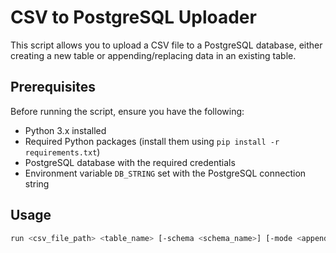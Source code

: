 # CSV to PostgreSQL Uploader

This script allows you to upload a CSV file to a PostgreSQL database, either creating a new table or appending/replacing data in an existing table.

## Prerequisites

Before running the script, ensure you have the following:

- Python 3.x installed
- Required Python packages (install them using `pip install -r requirements.txt`)
- PostgreSQL database with the required credentials
- Environment variable `DB_STRING` set with the PostgreSQL connection string

## Usage

```bash
run <csv_file_path> <table_name> [-schema <schema_name>] [-mode <append/replace>]
